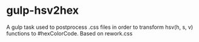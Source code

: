 gulp-hsv2hex
============

A gulp task used to postprocess .css files in order to transform hsv(h, s, v) functions to #hexColorCode. Based on rework.css
